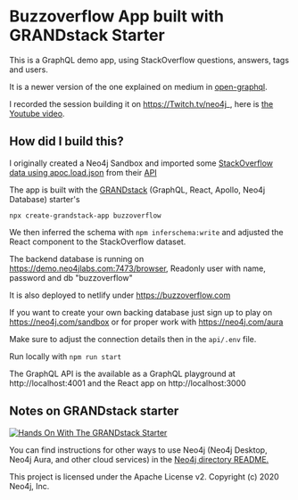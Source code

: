 # Buzzoverflow App built with GRANDstack Starter

This is a GraphQL demo app, using StackOverflow questions, answers, tags and users.

It is a newer version of the one explained on medium in [open-graphql](https://medium.com/open-graphql/build-a-stackoverflow-graphql-api-demo-app-in-10-minutes-69afbf4d037c).

I recorded the session building it on https://Twitch.tv/neo4j_, here is [the Youtube video](https://youtu.be/Quk1-LhG03E).

## How did I build this?

I originally created a Neo4j Sandbox and imported some [StackOverflow data using apoc.load.json](./load-so.cypher)
from their [API](https://api.stackexchange.com/2.2/questions?pagesize=100&order=desc&sort=creation&tagged=graphql&site=stackoverflow&filter=!5-i6Zw8Y%294W7vpy91PMYsKM-k9yzEsSC1_Uxlf)

The app is built with the [GRANDstack](https://grandstack.io) (GraphQL, React, Apollo, Neo4j Database) starter's 

```
npx create-grandstack-app buzzoverflow
```

We then inferred the schema with `npm inferschema:write` and adjusted the React component to the StackOverflow dataset.

The backend database is running on https://demo.neo4jlabs.com:7473/browser, 
Readonly user with name, password and db "buzzoverflow"

It is also deployed to netlify under https://buzzoverflow.com

If you want to create your own backing database just sign up to play on https://neo4j.com/sandbox or for proper work with https://neo4j.com/aura

Make sure to adjust the connection details then in the `api/.env` file.

Run locally with `npm run start` 

The GraphQL API is the available as a GraphQL playground at http://localhost:4001 and the React app on http://localhost:3000

## Notes on GRANDstack starter

[![Hands On With The GRANDstack Starter](http://img.youtube.com/vi/rPC71lUhK_I/0.jpg)](http://www.youtube.com/watch?v=1JLs166lPcA 'Hands On With The GRANDstack Starter')

You can find instructions for other ways to use Neo4j (Neo4j Desktop, Neo4j Aura, and other cloud services) in the [Neo4j directory README.](./neo4j)

This project is licensed under the Apache License v2.
Copyright (c) 2020 Neo4j, Inc.
